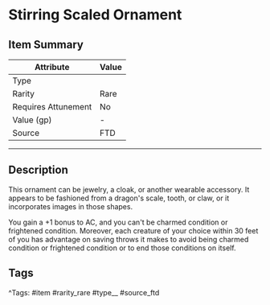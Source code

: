 # Stirring Scaled Ornament

## Item Summary

| Attribute            | Value                        |
|----------------------|------------------------------|
| Type                 |   |
| Rarity               | Rare             |
| Requires Attunement  | No                |
| Value (gp)           | -    |
| Source               | FTD |

---

## Description

This ornament can be jewelry, a cloak, or another wearable accessory. It appears to be fashioned from a dragon's scale, tooth, or claw, or it incorporates images in those shapes.

You gain a +1 bonus to AC, and you can't be charmed condition or frightened condition. Moreover, each creature of your choice within 30 feet of you has advantage on saving throws it makes to avoid being charmed condition or frightened condition or to end those conditions on itself.

## Tags

^Tags: #item #rarity_rare #type__ #source_ftd